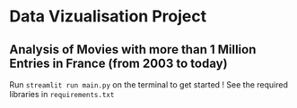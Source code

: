 # Data Vizualisation Project
## Analysis of Movies with more than 1 Million Entries in France (from 2003 to today)

Run `streamlit run main.py` on the terminal to get started !
See the required libraries in `requirements.txt`